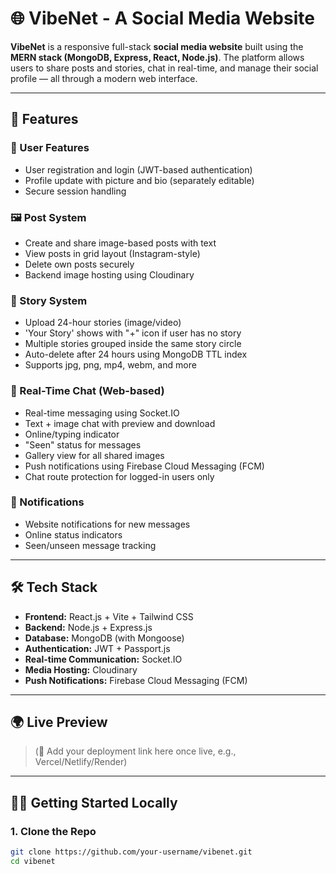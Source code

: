 # 🌐 VibeNet - A Social Media Website

**VibeNet** is a responsive full-stack **social media website** built using the **MERN stack (MongoDB, Express, React, Node.js)**. The platform allows users to share posts and stories, chat in real-time, and manage their social profile — all through a modern web interface.

---

## 🚀 Features

### 👤 User Features
- User registration and login (JWT-based authentication)
- Profile update with picture and bio (separately editable)
- Secure session handling

### 🖼️ Post System
- Create and share image-based posts with text
- View posts in grid layout (Instagram-style)
- Delete own posts securely
- Backend image hosting using Cloudinary

### 📖 Story System
- Upload 24-hour stories (image/video)
- 'Your Story' shows with "+" icon if user has no story
- Multiple stories grouped inside the same story circle
- Auto-delete after 24 hours using MongoDB TTL index
- Supports jpg, png, mp4, webm, and more

### 💬 Real-Time Chat (Web-based)
- Real-time messaging using Socket.IO
- Text + image chat with preview and download
- Online/typing indicator
- "Seen" status for messages
- Gallery view for all shared images
- Push notifications using Firebase Cloud Messaging (FCM)
- Chat route protection for logged-in users only

### 🔔 Notifications
- Website notifications for new messages
- Online status indicators
- Seen/unseen message tracking

---

## 🛠️ Tech Stack

- **Frontend:** React.js + Vite + Tailwind CSS
- **Backend:** Node.js + Express.js
- **Database:** MongoDB (with Mongoose)
- **Authentication:** JWT + Passport.js
- **Real-time Communication:** Socket.IO
- **Media Hosting:** Cloudinary
- **Push Notifications:** Firebase Cloud Messaging (FCM)

---

## 🌍 Live Preview

> (📝 Add your deployment link here once live, e.g., Vercel/Netlify/Render)

---

## 🧑‍💻 Getting Started Locally

### 1. Clone the Repo

```bash
git clone https://github.com/your-username/vibenet.git
cd vibenet
